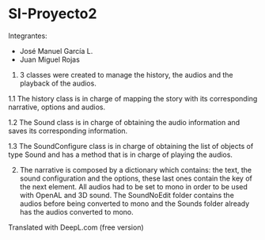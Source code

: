 # SI-Proyecto2

Integrantes:
- José Manuel García L.
- Juan Miguel Rojas

1. 3 classes were created to manage the history, the audios and the playback of the audios.
   
1.1 The history class is in charge of mapping the story with its corresponding narrative, options and audios.

1.2 The Sound class is in charge of obtaining the audio information and saves its corresponding information.

1.3 The SoundConfigure class is in charge of obtaining the list of objects of type Sound and has a method that is in charge of playing the audios.

2. The narrative is composed by a dictionary which contains: the text, the sound configuration and the options, these last ones contain the key of the next element.
All audios had to be set to mono in order to be used with OpenAL and 3D sound. The SoundNoEdit folder contains the audios before being converted to mono and the Sounds folder already has the audios converted to mono.

Translated with DeepL.com (free version)

